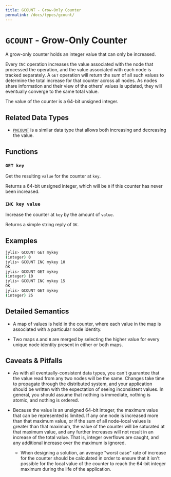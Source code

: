 ```yaml
---
title: GCOUNT - Grow-Only Counter
permalink: /docs/types/gcount/
---
```


# `GCOUNT` - Grow-Only Counter

A grow-only counter holds an integer value that can only be increased.

Every `INC` operation increases the value associated with the node that processed the operation, and the value associated with each node is tracked separately. A `GET` operation will return the sum of all such values to determine the total increase for that counter across all nodes. As nodes share information and their view of the others' values is updated, they will eventually converge to the same total value.

The value of the counter is a 64-bit unsigned integer.

## Related Data Types

- [`PNCOUNT`](../pncount) is a similar data type that allows both increasing and decreasing the value.

## Functions

### `GET key`

Get the resulting `value` for the counter at `key`.

Returns a 64-bit unsigned integer, which will be `0` if this counter has never been increased.

### `INC key value`

Increase the counter at `key` by the amount of `value`.

Returns a simple string reply of `OK`.

## Examples

```sh
jylis> GCOUNT GET mykey
(integer) 0
jylis> GCOUNT INC mykey 10
OK
jylis> GCOUNT GET mykey
(integer) 10
jylis> GCOUNT INC mykey 15
OK
jylis> GCOUNT GET mykey
(integer) 25
```

## Detailed Semantics

- A map of values is held in the counter, where each value in the map is associated with a particular node identity.

- Two maps `A` and `B` are merged by selecting the higher value for every unique node identity present in either or both maps.

## Caveats & Pitfalls

- As with all eventually-consistent data types, you can't guarantee that the value read from any two nodes will be the same. Changes take time to propagate through the distributed system, and your application should be written with the expectation of seeing inconsistent values. In general, you should assume that nothing is immediate, nothing is atomic, and nothing is ordered.

- Because the value is an unsigned 64-bit integer, the maximum value that can be represented is limited. If any one node is increased more than that maximum value, or if the sum of all node-local values is greater than that maximum, the value of the counter will be saturated at that maximum value, and any further increases will not result in an increase of the total value. That is, integer overflows are caught, and any additional increase over the maximum is ignored.

    - When designing a solution, an average "worst case" rate of increase for the counter should be calculated in order to ensure that it isn't possible for the local value of the counter to reach the 64-bit integer maximum during the life of the application.
